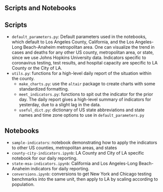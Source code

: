 Scripts and Notebooks
------------

## Scripts
* `default_parameters.py`: Default parameters used in the notebooks, which default to Los Angeles County, California, and the Los Angeles-Long Beach-Anaheim metropolitan area. One can visualize the trend in cases and deaths for any other US county, metropolitan area, or state, since we use Johns Hopkins University data. Indicators specific to coronavirus testing, test results, and hospital capacity are specific to LA County or the City of LA. 
* `utils.py`: functions for a high-level daily report of the situation within the county. 
    * `make_charts.py`: use the `altair` package to create charts with some standardized formatting.
    * `meet_indicators.py`: functions to spit out the indicator for the prior day. The daily report gives a high-level summary of indicators for yesterday, due to a slight lag in the data.
    * `useful_dict.py`: dictionary of US state abbreviations and state names and time zone options to use in `default_parameters.py`

## Notebooks
* `sample-indicators`: notebook demonstrating how to apply the indicators to other US counties, metropolitan areas, and states
* `county-city-indicators.ipynb`: LA County and City of LA specific notebook for our daily reporting.
* `state-msa-indicators.ipynb`: California and Los Angeles-Long Beach-Anaheim indicators for daily reporting.
* `conversions.ipynb`: conversions to get New York and Chicago testing benchmarks into the same unit, then apply to LA by scaling according to population.